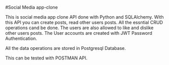 #Social Media app-clone

This is social media app clone API done with Python and SQLAlchemy.
With this API you can create posts, read other users posts. All the essntial CRUD operations cand be done.
The users are also allowed to like and dislike other users posts.
The User accounts are created with JWT Password Authentication.

All the data operations are stored in Postgresql Database.

This can be tested with POSTMAN API.
